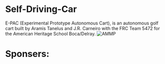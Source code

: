 # Self-Driving-Car
E-PAC (Experimental Prototype Autonomous Cart), is an autonomous golf cart built by Aramis Tanelus and J.R. Carneiro with the FRC Team 5472 for the American Heritage School Boca/Delray.
![AMMP](hand.jpg)
# Sponsers:

